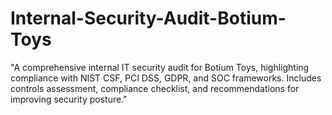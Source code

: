 # Internal-Security-Audit-Botium-Toys
"A comprehensive internal IT security audit for Botium Toys, highlighting compliance with NIST CSF, PCI DSS, GDPR, and SOC frameworks. Includes controls assessment, compliance checklist, and recommendations for improving security posture."
